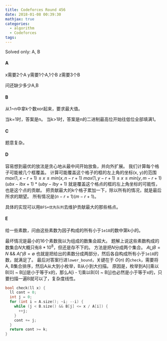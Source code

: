 ```yaml
---
title: Codeforces Round 456
date: 2018-01-08 00:39:30
mathjax: true
categories:
  - algorithm
  - Codeforces
tags:
---
```


Solved only: A, B


#### A
x需要2个A
y需要1个A,1个B
z需要3个B

问还缺少多少A,B
#### B
从1~n中拿k个数xor起来，要求最大值。

当k=1时，答案是n。
当k>1时，答案是n的二进制最高位开始往低位全部填满1。

#### C
题意复杂。

#### D
容易想到最优的放法是贪心地从最中间开始放鱼，并向外扩展。
我们计算每个格子可能被几个框覆盖。
计算可能覆盖这个格子的框的左上角的坐标(x, y)的范围
$max(1, x-r+1) \leq x \leq min(x, n-r+1)$
$max(1, y-r+1) \leq x \leq min(y, m-r+1)$
$(ubx-lbx+1) * (uby-lby+1)$ 就是覆盖这个格点的框的左上角坐标的可能性，也是这个点的贡献。
把贡献最大的k个格子累加一下，除以所有的情况，就是最后所求的期望。
所有情况是$(n-r+1)(m-r+1)$。

具体的实现可以用``BFS+优先队列``去维护贡献最大的那些格点。

#### E
给一些素数，问由这些素数为因子构成的所有小于``1e18``的数中第k小的。

最坏情况是最小的16个素数我以为组成的数集会超大。
题解上说这些素数构成的数集合$N$大概只有$8*10^8$，但还是存不下的。
方法是把$N$分成两个集合。
$A \bigcup B = N$ && $A \bigcap B = \emptyset$
也就是把给出的素数分成两部分，然后各自构成所有小于``1e18``的数，就满足了。
最后对答案行进``lower_bound``，关键在于 $O(n)$ 的``check``，需要将A, B集合排序，然后A从大到小枚举，B从小到大扫描。
原因是，枚举到A[i]乘以B[0] ~ B[j]是小于等于x的，那么A[i - 1]乘以B[0] ~ B[j]也必然是小于等于x的，只要扫描一遍B就可以了，复杂度线性。
```cpp
bool check(ll x) {
  ll cont = 0;
  int j = 0;
  for (int i = A.size(); ~i; --i) {
    while (j < B.size() && B[j] <= x / A[i]) {
      ++j;
    }
    cont += j;
  }
  return cont >= k;
}
```
